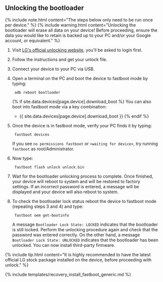 ## Unlocking the bootloader

{% include note.html content="The steps below only need to be run once per device." %}
{% include warning.html content="Unlocking the bootloader will erase all data on your device!
Before proceeding, ensure the data you would like to retain is backed up to your PC and/or your Google account, or equivalent." %}

1. Visit [LG's official unlocking website](http://developer.lge.com/resource/mobile/RetrieveBootloader.dev), you'll be asked to login first.
2. Follow the instructions and get your unlock file.
3. Connect your device to your PC via USB.
4. Open a terminal on the PC and boot the device to fastboot mode by typing:

        adb reboot bootloader

    {% if site.data.devices[page.device].download_boot %}
    You can also boot into fastboot mode via a key combination:

    * {{ site.data.devices[page.device].download_boot }}
    {% endif %}
5. Once the device is in fastboot mode, verify your PC finds it by typing:

        fastboot devices

   If you see `no permissions fastboot` or `<waiting for device>`, try running `fastboot` as root/Administrator.
6. Now type:

        fastboot flash unlock unlock.bin

7. Wait for the bootloader unlocking process to complete. Once finished, your device will reboot to system and will be restored to factory settings.
   If an incorrect password is entered, a message will be displayed and your device will also reboot to system.
8. To check the bootloader lock status reboot the device to fastboot mode (repeating steps 3 and 4) and type:

        fastboot oem get-bootinfo

   A message `Bootloader Lock State: LOCKED` indicates that the bootloader is still locked. Perform the unlocking procedure again and check that the password was entered correctly.
   On the other hand, a message `Bootloader Lock State: UNLOCKED` indicates that the bootloader has been unlocked. You can now install third-party firmware.

{% include tip.html content="It is highly recommended to have the latest official LG stock package installed on the device, before proceeding with unlock." %}

{% include templates/recovery_install_fastboot_generic.md %}